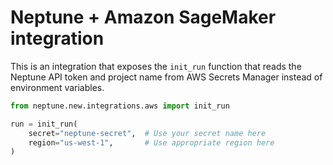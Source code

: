 # Neptune + Amazon SageMaker integration

This is an integration that exposes the `init_run` function that reads the Neptune API token and project name from
AWS Secrets Manager instead of environment variables.

```python
from neptune.new.integrations.aws import init_run 

run = init_run(
    secret="neptune-secret",  # Use your secret name here
    region="us-west-1",       # Use appropriate region here
) 
```
